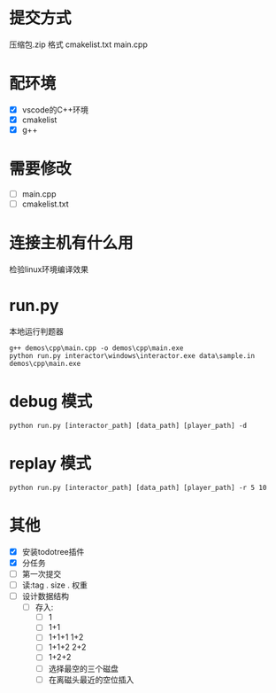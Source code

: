 # 提交方式
压缩包.zip
格式
cmakelist.txt
main.cpp

# 配环境
- [x] vscode的C++环境
- [x] cmakelist
- [x] g++

# 需要修改
- [ ] main.cpp
- [ ] cmakelist.txt

# 连接主机有什么用
检验linux环境编译效果

# run.py
本地运行判题器
```
g++ demos\cpp\main.cpp -o demos\cpp\main.exe
python run.py interactor\windows\interactor.exe data\sample.in demos\cpp\main.exe
```

# debug 模式
```
python run.py [interactor_path] [data_path] [player_path] -d
```

# replay 模式
```
python run.py [interactor_path] [data_path] [player_path] -r 5 10
```

# 其他
- [x] 安装todotree插件
- [x] 分任务
- [ ] 第一次提交
- [ ] 读:tag . size . 权重
- [ ] 设计数据结构
  - [ ] 存入:
    - [ ] 1
    - [ ] 1+1
    - [ ] 1+1+1 1+2
    - [ ] 1+1+2 2+2
    - [ ] 1+2+2
    - [ ] 选择最空的三个磁盘
    - [ ] 在离磁头最近的空位插入